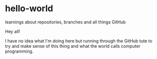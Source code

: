 # hello-world
learnings about repositories, branches and all things GitHub

Hey all!

I have no idea what I'm doing here but running through the GitHub tute to try and make sense of this thing and what the world calls computer programming.
